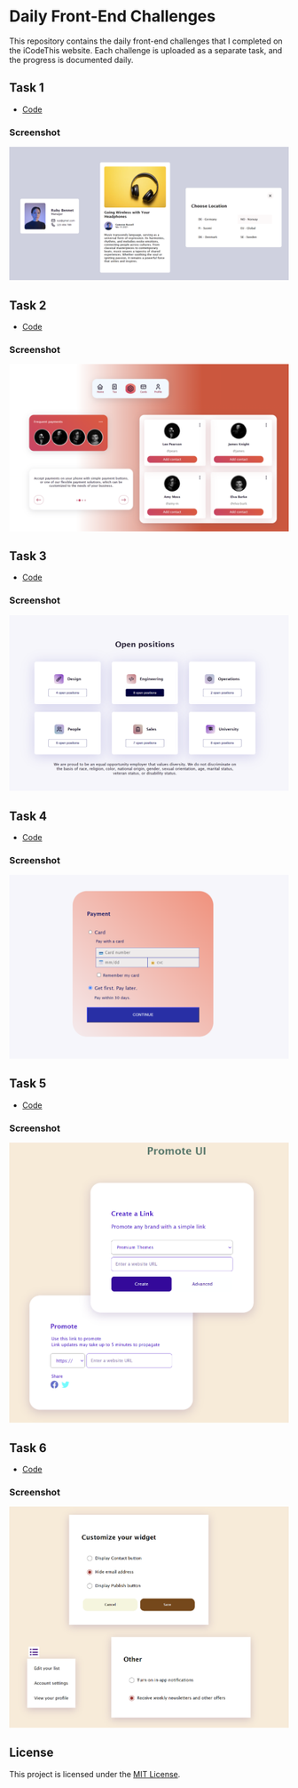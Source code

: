 # Daily Front-End Challenges

This repository contains the daily front-end challenges that I completed on the iCodeThis website. Each challenge is uploaded as a separate task, and the progress is documented daily.

## Task 1

- [Code](https://github.com/RATHISHKUMAR07/iCodeThis/tree/fullstack/Task%201)

  
### Screenshot

![Screenshot 1](https://github.com/RATHISHKUMAR07/iCodeThis/blob/fullstack/Task%201/task1.png)

## Task 2

- [Code](https://github.com/RATHISHKUMAR07/iCodeThis/tree/fullstack/Task%202)

  
### Screenshot

![Screenshot 1](https://github.com/RATHISHKUMAR07/iCodeThis/blob/fullstack/Task%202/task2.png)

## Task 3

- [Code](https://github.com/RATHISHKUMAR07/iCodeThis/tree/fullstack/Task%203)

  
### Screenshot

![Screenshot 1](https://github.com/RATHISHKUMAR07/iCodeThis/blob/fullstack/Task%203/task3.png)

## Task 4

- [Code](https://github.com/RATHISHKUMAR07/iCodeThis/tree/fullstack/Task%204)

  
### Screenshot

![Screenshot 1](https://github.com/RATHISHKUMAR07/iCodeThis/blob/fullstack/Task%204/task4.png)

## Task 5

- [Code](https://github.com/RATHISHKUMAR07/iCodeThis/tree/fullstack/Task%205)

  
### Screenshot

![Screenshot 1](https://github.com/RATHISHKUMAR07/iCodeThis/blob/fullstack/Task%205/task5.png)

## Task 6

- [Code](https://github.com/RATHISHKUMAR07/iCodeThis/tree/fullstack/Task%206)

  
### Screenshot

![Screenshot 1](https://github.com/RATHISHKUMAR07/iCodeThis/blob/fullstack/Task%206/task6.png)




## License

This project is licensed under the [MIT License](LICENSE).
